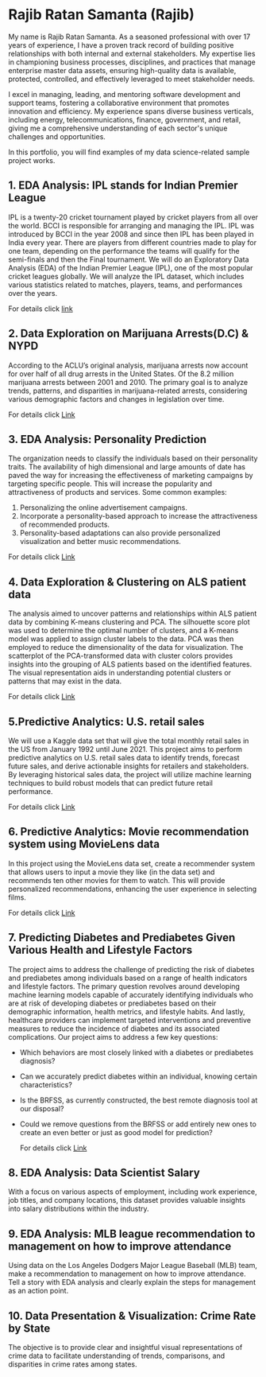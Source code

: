 # Rajib Ratan Samanta (Rajib)
My name is Rajib Ratan Samanta. As a seasoned professional with over 17 years of experience, I have a proven track record of building positive relationships with both internal and external stakeholders. My expertise lies in championing business processes, disciplines, and practices that manage enterprise master data assets, ensuring high-quality data is available, protected, controlled, and effectively leveraged to meet stakeholder needs.

I excel in managing, leading, and mentoring software development and support teams, fostering a collaborative environment that promotes innovation and efficiency. My experience spans diverse business verticals, including energy, telecommunications, finance, government, and retail, giving me a comprehensive understanding of each sector's unique challenges and opportunities.

In this portfolio, you will find examples of my data science-related sample project works.

## 1. EDA Analysis: IPL stands for Indian Premier League
IPL is a twenty-20 cricket tournament played by cricket players from all over the world. BCCI is responsible for arranging and managing the IPL.
IPL was introduced by BCCI in the year 2008 and since then IPL has been played in India every year. There are players from different countries made to play for       one team, depending on the performance the teams will qualify for the semi-finals and then the Final tournament.
We will do an Exploratory Data Analysis (EDA) of the Indian Premier League (IPL), one of the most popular cricket leagues globally. We will analyze the IPL           dataset, which includes various statistics related to matches, players, teams, and performances over the years.

For details click [link](https://github.com/usamara/IPL-stands-for-Indian-Premier-League/tree/main)  

## 2. Data Exploration on Marijuana Arrests(D.C) & NYPD 
According to the ACLU’s original analysis, marijuana arrests now account for over half of all drug arrests in the United States. Of the 8.2 million marijuana arrests between 2001 and 2010.
The primary goal is to analyze trends, patterns, and disparities in marijuana-related arrests, considering various demographic factors and changes in legislation over time.

For details click [Link](https://github.com/usamara/Marijuana-Arrest/blob/main/README.md)

## 3. EDA Analysis: Personality Prediction 
The organization needs to classify the individuals based on their personality traits. The availability of high dimensional and large amounts of date has paved the way for increasing the effectiveness of marketing campaigns by targeting specific people. This will increase the popularity and attractiveness of products and services. Some common examples: 
1. Personalizing the online advertisement campaigns. 
2. Incorporate a personality-based approach to increase the attractiveness of recommended products. 
3. Personality-based adaptations can also provide personalized visualization and better music recommendations.
   
For details click [Link](https://github.com/usamara/Personality-Prediction/blob/main/README.md)

## 4. Data Exploration & Clustering on ALS patient data
The analysis aimed to uncover patterns and relationships within ALS patient data by combining K-means clustering and PCA. The silhouette score plot was used to determine the optimal number of clusters, and a K-means model was applied to assign cluster labels to the data. PCA was then employed to reduce the dimensionality of the data for visualization. The scatterplot of the PCA-transformed data with cluster colors provides insights into the grouping of ALS patients based on the identified features. 
The visual representation aids in understanding potential clusters or patterns that may exist in the data. 

For details click [Link](https://github.com/usamara/Data-Exploration-Clustering-on-ALS-patient-data/tree/main)


## 5.Predictive Analytics: U.S. retail sales
We will use a Kaggle data set that will give the total monthly retail sales in the US from January 1992 until June 2021. 
This project aims to perform predictive analytics on U.S. retail sales data to identify trends, forecast future sales, and derive actionable insights for retailers and stakeholders. By leveraging historical sales data, the project will utilize machine learning techniques to build robust models that can predict future retail performance.

For details click [Link](https://github.com/usamara/U.S.-retail-sales)


## 6. Predictive Analytics: Movie recommendation system using MovieLens data 
In this project using the MovieLens data set, create a recommender system that allows users to input a movie they like (in the data set) and recommends ten other movies for them to watch. This will provide personalized recommendations, enhancing the user experience in selecting films.

For details click [Link](https://github.com/usamara/Movie-recommendation-system-using-MovieLens-data)

## 7. Predicting Diabetes and Prediabetes Given Various Health and Lifestyle Factors
The project aims to address the challenge of predicting the risk of diabetes and prediabetes among individuals based on a range of health indicators and lifestyle factors. The primary question revolves around developing machine learning models capable of accurately identifying individuals who are at risk of developing diabetes or prediabetes based on their demographic information, health metrics, and lifestyle habits. And lastly, healthcare providers can implement targeted interventions and preventive measures to reduce the incidence of diabetes and its associated complications.
Our project aims to address a few key questions:
- Which behaviors are most closely linked with a diabetes or prediabetes diagnosis?
- Can we accurately predict diabetes within an individual, knowing certain characteristics?
- Is the BRFSS, as currently constructed, the best remote diagnosis tool at our disposal?
- Could we remove questions from the BRFSS or add entirely new ones to create an even better or just as good model for prediction?

  For details click [Link](https://github.com/usamara/Predicting-of-Diabetes-and-Prediabetes-Given-Various-Health-and-Lifestyle-Factors/tree/main)

## 8. EDA Analysis: Data Scientist Salary
With a focus on various aspects of employment, including work experience, job titles, and company locations, this dataset provides valuable insights into salary distributions within the industry. 

## 9. EDA Analysis: MLB league recommendation to management on how to improve attendance 
Using data on the Los Angeles Dodgers Major League Baseball (MLB) team, make a recommendation to management on how to improve attendance. Tell a story with EDA analysis and clearly explain the steps for management as an action point.

## 10. Data Presentation & Visualization: Crime Rate by State
The objective is to provide clear and insightful visual representations of crime data to facilitate understanding of trends, comparisons, and disparities in crime rates among states.

